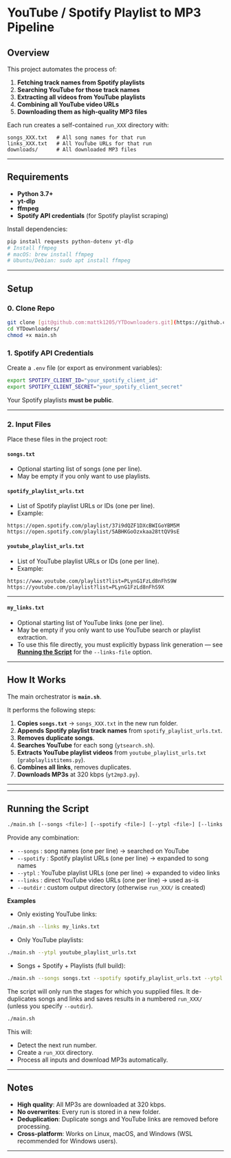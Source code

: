# **YouTube / Spotify Playlist to MP3 Pipeline**

## **Overview**

This project automates the process of:

1. **Fetching track names from Spotify playlists**
2. **Searching YouTube for those track names**
3. **Extracting all videos from YouTube playlists**
4. **Combining all YouTube video URLs**
5. **Downloading them as high-quality MP3 files**

Each run creates a self-contained `run_XXX` directory with:

```
songs_XXX.txt   # All song names for that run
links_XXX.txt   # All YouTube URLs for that run
downloads/      # All downloaded MP3 files
```

---

## **Requirements**

* **Python 3.7+**
* **yt-dlp**
* **ffmpeg**
* **Spotify API credentials** (for Spotify playlist scraping)

Install dependencies:

```bash
pip install requests python-dotenv yt-dlp
# Install ffmpeg
# macOS: brew install ffmpeg
# Ubuntu/Debian: sudo apt install ffmpeg

```

---

## **Setup**

### **0. Clone Repo**

```bash
git clone [git@github.com:mattk1205/YTDownloaders.git](https://github.com/mattk1205/YTDownloaders.git)
cd YTDownloaders/
chmod +x main.sh
```
### **1. Spotify API Credentials**

Create a `.env` file (or export as environment variables):

```bash
export SPOTIFY_CLIENT_ID="your_spotify_client_id"
export SPOTIFY_CLIENT_SECRET="your_spotify_client_secret"
```

Your Spotify playlists **must be public**.

---

### **2. Input Files**

Place these files in the project root:

#### **`songs.txt`**

* Optional starting list of songs (one per line).
* May be empty if you only want to use playlists.

#### **`spotify_playlist_urls.txt`**

* List of Spotify playlist URLs or IDs (one per line).
* Example:

```
https://open.spotify.com/playlist/37i9dQZF1DXcBWIGoYBM5M
https://open.spotify.com/playlist/5ABHKGoOzxkaa28ttQV9sE
```

#### **`youtube_playlist_urls.txt`**

* List of YouTube playlist URLs or IDs (one per line).
* Example:

```
https://www.youtube.com/playlist?list=PLynG1FzLd8nFhS9W
https://youtube.com/playlist?list=PLynG1FzLd8nFhS9X
```

---

#### **`my_links.txt`**

* Optional starting list of YouTube links (one per line).
* May be empty if you only want to use YouTube search or playlist extraction.
* To use this file directly, you must explicitly bypass link generation — see [**Running the Script**](#running-the-script) for the `--links-file` option.

---

## **How It Works**

The main orchestrator is **`main.sh`**.

It performs the following steps:

1. **Copies `songs.txt`** → `songs_XXX.txt` in the new run folder.
2. **Appends Spotify playlist track names** from `spotify_playlist_urls.txt`.
3. **Removes duplicate songs**.
4. **Searches YouTube** for each song (`ytsearch.sh`).
5. **Extracts YouTube playlist videos** from `youtube_playlist_urls.txt` (`grabplaylistitems.py`).
6. **Combines all links**, removes duplicates.
7. **Downloads MP3s** at 320 kbps (`yt2mp3.py`).

---

---

## Running the Script

```bash
./main.sh [--songs <file>] [--spotify <file>] [--ytpl <file>] [--links <file>] [--outdir <dir>]
````

Provide any combination:

* `--songs`   : song names (one per line) → searched on YouTube
* `--spotify` : Spotify playlist URLs (one per line) → expanded to song names
* `--ytpl`    : YouTube playlist URLs (one per line) → expanded to video links
* `--links`   : direct YouTube video URLs (one per line) → used as-is
* `--outdir`  : custom output directory (otherwise `run_XXX/` is created)

**Examples**

* Only existing YouTube links:

```bash
./main.sh --links my_links.txt
```

* Only YouTube playlists:

```bash
./main.sh --ytpl youtube_playlist_urls.txt
```

* Songs + Spotify + Playlists (full build):

```bash
./main.sh --songs songs.txt --spotify spotify_playlist_urls.txt --ytpl youtube_playlist_urls.txt
```

The script will only run the stages for which you supplied files. It de-duplicates songs and links and saves results in a numbered `run_XXX/` (unless you specify `--outdir`).

```bash
./main.sh
```

This will:

* Detect the next run number.
* Create a `run_XXX` directory.
* Process all inputs and download MP3s automatically.

---

## **Notes**

* **High quality**: All MP3s are downloaded at 320 kbps.
* **No overwrites**: Every run is stored in a new folder.
* **Deduplication**: Duplicate songs and YouTube links are removed before processing.
* **Cross-platform**: Works on Linux, macOS, and Windows (WSL recommended for Windows users).

---